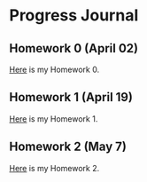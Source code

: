 # Progress Journal

## Homework 0 (April 02)

[Here](files/IE360_Spring21_Homework0.html) is my Homework 0.


## Homework 1 (April 19)

[Here](files/Homework1/HW1.html) is my Homework 1.

## Homework 2 (May 7)

[Here](files/Homework2/IE360_Spring21_Homework2.html.html) is my Homework 2.
